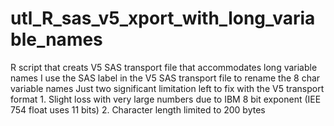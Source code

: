 # utl_R_sas_v5_xport_with_long_variable_names
R script that creats V5 SAS transport file that accommodates long variable names   I use the SAS label in the V5 SAS transport file to rename the 8 char variable names   Just two significant limitation left to fix with the V5 transport format       1. Slight loss with very large numbers due to IBM 8 bit exponent (IEE 754 float uses 11 bits)      2. Character length limited to 200 bytes
